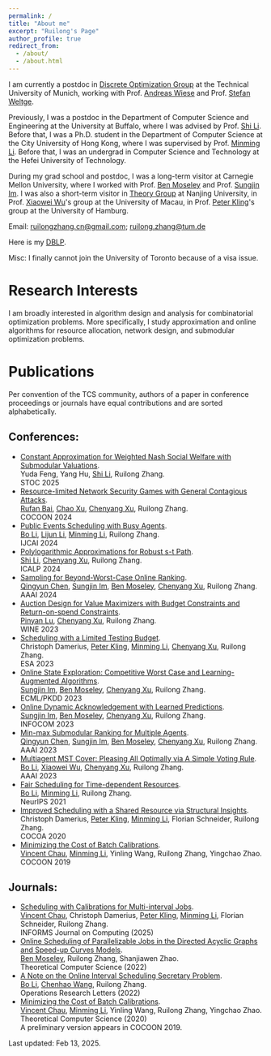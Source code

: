 ```yaml
---
permalink: /
title: "About me"
excerpt: "Ruilong's Page"
author_profile: true
redirect_from: 
  - /about/
  - /about.html
---
```


[Andreas Wiese]: https://www.math.cit.tum.de/math/personen/professuren/wiese-andreas/
[Stefan Weltge]: https://weltge.de/
[Shi Li]: https://tcs.nju.edu.cn/shili/
[Minming Li]: https://www.cs.cityu.edu.hk/~minmli/
[Ben Moseley]: https://www.andrew.cmu.edu/user/moseleyb/
[Sungjin Im]: https://sites.google.com/view/sungjinim
[Peter Kling]: https://academic.pkling.de/

[Xiaowei Wu]: https://sites.google.com/site/wxw0711/
[Pinyan Lu]: http://pinyanlu.com/
[Chenyang Xu]: https://chenyang-1995.github.io/
[Bo Li]: https://www4.comp.polyu.edu.hk/~bo2li/
[Qingyun Chen]: https://qychen44.github.io/
[Chenhao Wang]: https://chenhwang4.github.io/homepage/
[Vincent Chau]: https://cse.seu.edu.cn/2021/0318/c23024a364637/page.htm
[Lijun Li]: https://lijunli1211.github.io/
[Chao Xu]: https://chaoxu.prof/
[Rufan Bai]: https://sites.google.com/view/rufanbai

I am currently a postdoc in [Discrete Optimization Group](https://www.math.cit.tum.de/math/forschung/gruppen/discrete-optimization/) at the Technical University of Munich, working with Prof. [Andreas Wiese] and Prof. [Stefan Weltge]. 

Previously, I was a postdoc in the Department of Computer Science and Engineering at the University at Buffalo, where I was advised by Prof. [Shi Li]. Before that, I was a Ph.D. student in the Department of Computer Science at the City University of Hong Kong, where I was supervised by Prof. [Minming Li]. Before that, I was an undergrad in Computer Science and Technology at the Hefei University of Technology.

During my grad school and postdoc, I was a long-term visitor at Carnegie Mellon University, where I worked with Prof. [Ben Moseley] and Prof. [Sungjin Im]. I was also a short-term visitor in [Theory Group](https://tcs.nju.edu.cn/) at Nanjing University, in Prof. [Xiaowei Wu]'s group at the University of Macau, in Prof. [Peter Kling]'s group at the University of Hamburg.

<!--- More information can be found in my [CV](/files/CV.pdf) (Last updated: Dec 03, 2022).--> 

Email: ruilongzhang.cn@gmail.com; ruilong.zhang@tum.de

Here is my [DBLP](https://dblp.org/pid/233/6329.html).

Misc: I finally cannot join the University of Toronto because of a visa issue.


Research Interests
======
I am broadly interested in algorithm design and analysis for combinatorial optimization problems. More specifically, I study approximation and online algorithms for resource allocation, network design, and submodular optimization problems.

Publications
======
Per convention of the TCS community, authors of a paper in conference proceedings or journals have equal contributions and are sorted alphabetically.
    
Conferences:
------
* [Constant Approximation for Weighted Nash Social Welfare with Submodular Valuations](https://arxiv.org/abs/2411.02942). <br />
  Yuda Feng, Yang Hu, [Shi Li], Ruilong Zhang. <br />
  STOC 2025 
* [Resource-limited Network Security Games with General Contagious Attacks](https://link.springer.com/chapter/10.1007/978-981-96-1093-8_7). <br />
  [Rufan Bai], [Chao Xu], [Chenyang Xu], Ruilong Zhang. <br />
  COCOON 2024 
* [Public Events Scheduling with Busy Agents](https://arxiv.org/abs/2404.11879).  <br />
  [Bo Li], [Lijun Li], [Minming Li], Ruilong Zhang. <br />
  IJCAI 2024 
* [Polylogarithmic Approximations for Robust s-t Path](https://arxiv.org/abs/2305.16439).  <br />
  [Shi Li], [Chenyang Xu], Ruilong Zhang. <br />
  ICALP 2024 
* [Sampling for Beyond-Worst-Case Online Ranking](https://ojs.aaai.org/index.php/AAAI/article/view/30051).  <br />
  [Qingyun Chen], [Sungjin Im], [Ben Moseley], [Chenyang Xu], Ruilong Zhang. <br />
  AAAI 2024 
* [Auction Design for Value Maximizers with Budget Constraints and Return-on-spend Constraints](https://arxiv.org/abs/2307.04302).  <br/>
  [Pinyan Lu], [Chenyang Xu], Ruilong Zhang. <br />
  WINE 2023 
* [Scheduling with a Limited Testing Budget](https://arxiv.org/abs/2306.15597).  <br />
  Christoph Damerius, [Peter Kling], [Minming Li], [Chenyang Xu], Ruilong Zhang. <br />
  ESA 2023 
* [Online State Exploration: Competitive Worst Case and Learning-Augmented Algorithms](https://link.springer.com/chapter/10.1007/978-3-031-43421-1_20).  <br />
  [Sungjin Im], [Ben Moseley], [Chenyang Xu], Ruilong Zhang. <br />
  ECML/PKDD 2023 
* [Online Dynamic Acknowledgement with Learned Predictions](https://arxiv.org/abs/2305.18227).  <br />
  [Sungjin Im], [Ben Moseley], [Chenyang Xu], Ruilong Zhang. <br />
  INFOCOM 2023 
* [Min-max Submodular Ranking for Multiple Agents](http://arxiv.org/abs/2212.07682).  <br />
  [Qingyun Chen], [Sungjin Im], [Ben Moseley], [Chenyang Xu], Ruilong Zhang. <br />
  AAAI 2023 
* [Multiagent MST Cover: Pleasing All Optimally via A Simple Voting Rule](https://arxiv.org/abs/2211.13578).  <br />
  [Bo Li], [Xiaowei Wu], [Chenyang Xu], Ruilong Zhang. <br />
  AAAI 2023 
* [Fair Scheduling for Time-dependent Resources](https://arxiv.org/abs/2107.11648).  <br />
  [Bo Li], [Minming Li], Ruilong Zhang. <br />
  NeurIPS 2021 
* [Improved Scheduling with a Shared Resource via Structural Insights](https://link.springer.com/content/pdf/10.1007/978-3-030-64843-5_12.pdf?pdf=inline%20link).  <br />
  Christoph Damerius, [Peter Kling], [Minming Li], Florian Schneider, Ruilong Zhang. <br />
  COCOA 2020 
* [Minimizing the Cost of Batch Calibrations](https://link.springer.com/content/pdf/10.1007/978-3-030-26176-4_7.pdf).  <br />
  [Vincent Chau], [Minming Li], Yinling Wang, Ruilong Zhang, Yingchao Zhao. <br />
  COCOON 2019 


Journals:
------
* [Scheduling with Calibrations for Multi-interval Jobs](https://pubsonline.informs.org/doi/abs/10.1287/ijoc.2023.0430). <br />
  [Vincent Chau], Christoph Damerius, [Peter Kling], [Minming Li], Florian Schneider, Ruilong Zhang. <br />
  INFORMS Journal on Computing (2025) 
* [Online Scheduling of Parallelizable Jobs in the Directed Acyclic Graphs and Speed-up Curves Models](https://www.sciencedirect.com/science/article/pii/S0304397522005898).  <br />
  [Ben Moseley], Ruilong Zhang, Shanjiawen Zhao. <br />
  Theoretical Computer Science (2022) 
* [A Note on the Online Interval Scheduling Secretary Problem](https://www.sciencedirect.com/science/article/pii/S0167637721001772).  <br />
  [Bo Li], [Chenhao Wang], Ruilong Zhang. <br />
  Operations Research Letters (2022)
* [Minimizing the Cost of Batch Calibrations](https://www.sciencedirect.com/science/article/pii/S0304397520302309).  <br />
  [Vincent Chau], [Minming Li], Yinling Wang, Ruilong Zhang, Yingchao Zhao. <br />
  Theoretical Computer Science (2020) <br />
  A preliminary version appears in COCOON 2019.
  
<!--  
<a href='https://clustrmaps.com/site/1brpd'  title='Visit tracker'><img src='//clustrmaps.com/map_v2.png?cl=ffffff&w=400&t=n&d=2rhhoH7WBkKYgl0_ZfYoJYNvtdugB1TAWbKt6TOSJqM'/></a> 
-->

 
Last updated: Feb 13, 2025.
